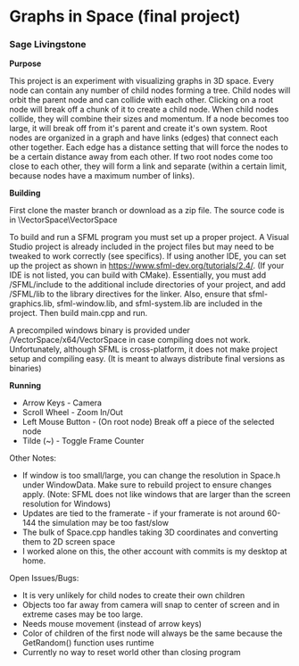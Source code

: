 # Graphs in Space (final project)
### Sage Livingstone

**Purpose**

  This project is an experiment with visualizing graphs in 3D space. Every node can contain
any number of child nodes forming a tree. Child nodes will orbit the parent node and can collide
with each other. Clicking on a root node will break off a chunk of it to create a child node. When
child nodes collide, they will combine their sizes and momentum. If a node becomes too large, it
will break off from it's parent and create it's own system. Root nodes are organized in a graph and
have links (edges) that connect each other together. Each edge has a distance setting that will force
the nodes to be a certain distance away from each other. If two root nodes come too close to each other,
they will form a link and separate (within a certain limit, because nodes have a maximum number of links).

**Building**

  First clone the master branch or download as a zip file. The source code is in \VectorSpace\VectorSpace

  To build and run a SFML program you must set up a proper project. A Visual Studio project is
already included in the project files but may need to be tweaked to work correctly (see specifics).
If using another IDE, you can set up the project as shown in https://www.sfml-dev.org/tutorials/2.4/.
(If your IDE is not listed, you can build with CMake). Essentially, you must add /SFML/include
to the additional include directories of your project, and add /SFML/lib to the library directives
for the linker. Also, ensure that sfml-graphics.lib, sfml-window.lib, and sfml-system.lib are
included in the project. Then build main.cpp and run. 

A precompiled windows binary is provided under /VectorSpace/x64/VectorSpace in case compiling does not 
work. Unfortunately, although SFML is cross-platform, it does not make project setup and compiling
easy. (It is meant to always distribute final versions as binaries)

**Running**

* Arrow Keys - Camera
* Scroll Wheel - Zoom In/Out
* Left Mouse Button - (On root node) Break off a piece of the selected node
* Tilde (~) - Toggle Frame Counter

Other Notes:
* If window is too small/large, you can change the resolution in Space.h under WindowData. Make sure to rebuild project to ensure changes apply. (Note: SFML does not like windows that are larger than the screen resolution for Windows)
* Updates are tied to the framerate - if your framerate is not around 60-144 the simulation may be too fast/slow
* The bulk of Space.cpp handles taking 3D coordinates and converting them to 2D screen space
* I worked alone on this, the other account with commits is my desktop at home.

Open Issues/Bugs:
* It is very unlikely for child nodes to create their own children
* Objects too far away from camera will snap to center of screen and in extreme cases may be too large.
* Needs mouse movement (instead of arrow keys)
* Color of children of the first node will always be the same because the GetRandom() function uses runtime
* Currently no way to reset world other than closing program
